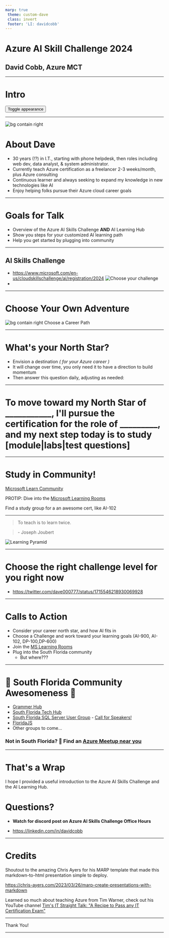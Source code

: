 ```yaml
---
marp: true
 theme: custom-dave
 class: invert
 footer: 'LI: davidcobb'
---
```


# Azure AI Skill Challenge 2024

## David Cobb, Azure MCT




---

# Intro

<button onclick="document.querySelectorAll('section').forEach((e) => e.classList.toggle('invert'))">Toggle appearance</button>

---

![bg contain right](img/dave-loki-helmet.jpg)

# About Dave
- 30 years (!?) in I.T., starting with phone helpdesk, then roles including web dev, data analyst, & system administrator.
- Currently teach Azure certification as a freelancer 2-3 weeks/month, plus Azure consulting
- Continuous learner and always seeking to expand my knowledge in new technologies like AI
- Enjoy helping folks pursue their Azure cloud career goals
---

# Goals for Talk

- Overview of the Azure AI Skills Challenge
**AND** AI Learning Hub 
- Show you steps for your customized AI learning path
- Help you get started by plugging into community

---

## AI Skills Challenge

- https://www.microsoft.com/en-us/cloudskillschallenge/ai/registration/2024
![Choose your challenge](img/4challenge.png)
- 

---

# Choose Your Own Adventure 

![bg contain right Choose a Career Path](img/ms-learn-roles.png)

---

# What's your North Star?

- Envision a destination *( for your Azure career )*
- It will change over time, you only need it to have a direction to build momentum
- Then answer this question daily, adjusting as needed:

---

# To move toward my North Star of ___________, I'll pursue the certification for the role of _________, and my next step today is to study __[module|labs|test questions]__

---


# Study in Community!

[Microsoft Learn Community](https://learn.microsoft.com/en-us/training/learn-community)


PROTIP: Dive into the [Microsoft Learning Rooms](https://techcommunity.microsoft.com/t5/custom/page/page-id/learn)


Find a study group for a an awesome cert, like AI-102

---



> To teach is to learn twice.

> \- Joseph Joubert

![Learning Pyramid](img/learning-pyramid-ntl.png)

---

# Choose the right challenge level for you right now
- https://twitter.com/dave000777/status/1715546218930069928

---


# Calls to Action 

- Consider your career north star, and how AI fits in
- Choose a Challenge and work toward your learning goals (AI-900, AI-102, DP-100,DP-600)
- Join the [MS Learning Rooms](https://techcommunity.microsoft.com/t5/custom/page/page-id/learn)
- Plug into the South Florida community
  - But where???
  
---

# 🌴 South Florida Community Awesomeness 🌴

- [Grammer Hub](https://grammerhub.org)
- [South Florida Tech Hub](https://techhubsouthflorida.org/meetups/)
- [South Florida SQL Server User Group](https://www.meetup.com/sfssug/) - [Call for Speakers!](https://sessionize.com/sfssug-call-for-speakers/)
- [FloridaJS](https://www.meetup.com/floridajs/)
- Other groups to come...

### Not in South Florida? 🌴 Find an [Azure Meetup near you](https://www.meetup.com/topics/azure/)

---
# That's a Wrap

I hope I provided a useful introduction to the Azure AI Skills Challenge and the AI Learning Hub.

# Questions?

- **Watch for discord post on Azure AI Skills Challenge Office Hours**

- https://linkedin.com/in/davidcobb

---


# Credits

Shoutout to the amazing Chris Ayers for his MARP template that made this markdown-to-html presentation simple to deploy.

https://chris-ayers.com/2023/03/26/marp-create-presentations-with-markdown

Learned so much about teaching Azure from Tim Warner, check out his YouTube channel
[Tim's IT Straight Talk: "A Recipe to Pass any IT Certification Exam"](https://www.youtube.com/watch?v=wpPZY_KrRLo)

---

Thank You!

---